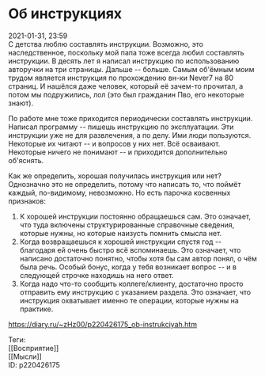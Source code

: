Об инструкциях
===============

   
 2021-01-31, 23:59   
  С детства люблю составлять инструкции. Возможно, это наследственное, поскольку мой папа тоже всегда любил составлять инструкции. В десять лет я написал инструкцию по использованию авторучки на три страницы. Дальше -- больше. Самым об'ёмным моим трудом является инструкция по прохождению вн-ки Never7 на 80 страниц. И нашёлся даже человек, который её зачем-то прочитал, а потом мы подружились, лол (это был гражданин Пво, его некоторые знают).   
   
 По работе мне тоже приходится периодически составлять инструкции. Написал программу -- пишешь инструкцию по эксплуатации. Эти инструкции уже не для развлечения, а по делу. Ими люди пользуются. Некоторые их читают -- и вопросов у них нет. Всё осваивают. Некоторые ничего не понимают -- и приходится дополнительно об'яснять.   
   
 Как же определить, хорошая получилась инструкция или нет? Однозначно это не определить, потому что написать то, что поймёт каждый, по-видимому, невозможно. Но есть парочка косвенных признаков:   
 1) К хорошей инструкции постоянно обращаешься сам. Это означает, что туда включены структурированные справочные сведения, которые нужны, но которые наизусть помнить смысла нет.   
 2) Когда возвращаешься к хорошей инструкции спустя год -- благодаря ей очень быстро всё вспоминаешь. Это означает, что написано достаточно понятно, чтобы хотя бы сам автор понял, о чём была речь. Особый бонус, когда у тебя возникает вопрос -- и в следующей строчке находишь на него ответ.   
 3) Когда надо что-то сообщить коллеге/клиенту, достаточно просто отправить ему инструкцию с указанием раздела. Это означает, что инструкция охватывает именно те операции, которые нужны на практике.   
    
 <https://diary.ru/~zHz00/p220426175_ob-instrukciyah.htm>   
   
 Теги:   
 [[Восприятие]]   
 [[Мысли]]   
 ID: p220426175